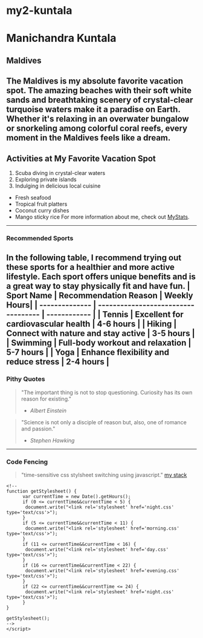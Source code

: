 # my2-kuntala
# Manichandra Kuntala
## Maldives
The Maldives is my absolute favorite vacation spot. The **amazing beaches** with their soft white sands and **breathtaking scenery** of crystal-clear turquoise waters make it a paradise on Earth. Whether it's relaxing in an overwater bungalow or snorkeling among colorful coral reefs, every moment in the Maldives feels like a dream.
------------------------------------------------------------------------------------------------------------------------------------------
## Activities at My Favorite Vacation Spot
1. Scuba diving in crystal-clear waters
2. Exploring private islands
3. Indulging in delicious local cuisine
- Fresh seafood
- Tropical fruit platters
- Coconut curry dishes
- Mango sticky rice
For more information about me, check out [MyStats](MyStats.md).
------------------------------------------------------------------------------------------------------------------------------------------
### Recommended Sports
In the following table, I recommend trying out these sports for a healthier and more active lifestyle. Each sport offers unique benefits and is a great way to stay physically fit and have fun.
  |   Sport Name   |   Recommendation Reason               |  Weekly Hours|
  | -------------- | -----------------------------------   | ------------ |
  | Tennis         | Excellent for cardiovascular health   | 4-6 hours    |
  | Hiking         | Connect with nature and stay active   | 3-5 hours    |
  | Swimming       | Full-body workout and relaxation      | 5-7 hours    |
  | Yoga           | Enhance flexibility and reduce stress | 2-4 hours    |
------------------------------------------------------------------------------------------------------------------------------------------
### Pithy Quotes
> "The important thing is not to stop questioning. Curiosity has its own reason for existing."
> - *Albert Einstein*

> "Science is not only a disciple of reason but, also, one of romance and passion."
> - *Stephen Hawking*
------------------------------------------------------------------------------------------------------------------------------------------
### Code Fencing
 
>"time-sensitive css stylsheet switching using javascript."
[my stack ](https://stackoverflow.com/questions/4357402/time-sensitive-css-stylsheet-switching-using-javascript)

```<script>
<!--
function getStylesheet() {
      var currentTime = new Date().getHours();
      if (0 <= currentTime&&currentTime < 5) {
       document.write("<link rel='stylesheet' href='night.css' type='text/css'>");
      }
      if (5 <= currentTime&&currentTime < 11) {
       document.write("<link rel='stylesheet' href='morning.css' type='text/css'>");
      }
      if (11 <= currentTime&&currentTime < 16) {
       document.write("<link rel='stylesheet' href='day.css' type='text/css'>");
      }
      if (16 <= currentTime&&currentTime < 22) {
       document.write("<link rel='stylesheet' href='evening.css' type='text/css'>");
      }
      if (22 <= currentTime&&currentTime <= 24) {
       document.write("<link rel='stylesheet' href='night.css' type='text/css'>");
      }
}

getStylesheet();
-->
</script>
```



